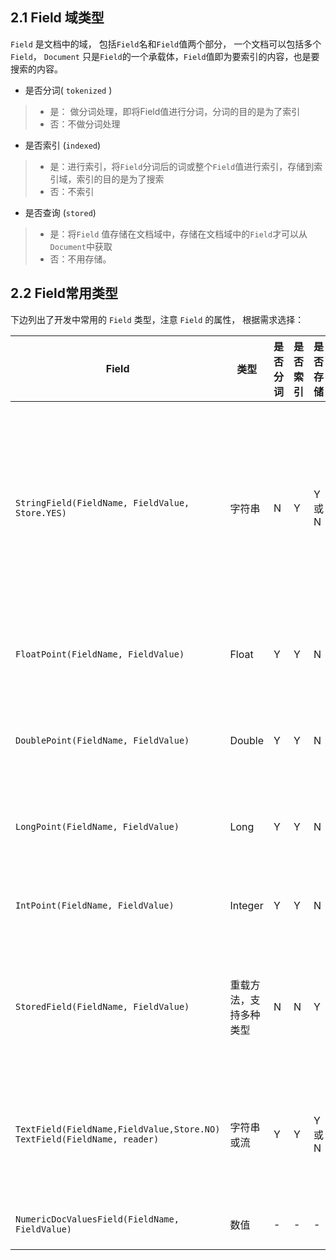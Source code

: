 ## 2.1 Field 域类型

`Field` 是文档中的域， 包括`Field`名和`Field`值两个部分， 一个文档可以包括多个`Field`， `Document` 只是`Field`的一个承载体，`Field`值即为要索引的内容，也是要搜索的内容。

* 是否分词( `tokenized` )

> * 是： 做分词处理，即将Field值进行分词，分词的目的是为了索引
> * 否：不做分词处理

* 是否索引 (`indexed`)

> * 是：进行索引，将`Field`分词后的词或整个`Field`值进行索引，存储到索引域，索引的目的是为了搜索
> * 否：不索引

* 是否查询 (`stored`)

> * 是：将`Field` 值存储在文档域中，存储在文档域中的`Field`才可以从`Document`中获取
> * 否：不用存储。

## 2.2 Field常用类型

下边列出了开发中常用的 `Field` 类型，注意 `Field` 的属性， 根据需求选择：

| Field                                                        | 类型                   | 是否分词 | 是否索引 | 是否存储 | 介绍                                                         |      |
| ------------------------------------------------------------ | ---------------------- | -------- | -------- | -------- | ------------------------------------------------------------ | ---- |
| `StringField(FieldName, FieldValue, Store.YES)`              | 字符串                 | N        | Y        | Y或N     | 这个Field用来构建一个字符串Field，但是不会进行分词，会将整个字符串存储在索引中，比如(订单号, 身份证号等) |      |
| `FloatPoint(FieldName, FieldValue)`                          | Float                  | Y        | Y        | N        | 存储Float数字，进行分词和索引，不存储                        |      |
| `DoublePoint(FieldName, FieldValue)`                         | Double                 | Y        | Y        | N        | 存储Double数字，继续宁分词和索引，不存储                     |      |
| `LongPoint(FieldName, FieldValue)`                           | Long                   | Y        | Y        | N        | 存储Long，进行分词和索引，不存储                             |      |
| `IntPoint(FieldName, FieldValue)`                            | Integer                | Y        | Y        | N        | 存储Integer，进行分词和索引，不存储                          |      |
| `StoredField(FieldName, FieldValue)`                         | 重载方法，支持多种类型 | N        | N        | Y        | 整个Field用来构建不同类型Field不分析，不索引，但要Field存储在文档中 |      |
| `TextField(FieldName,FieldValue,Store.NO)`<br/>`TextField(FieldName, reader)` | 字符串或流             | Y        | Y        | Y或N     | 如果是一个Reader，Lucene猜测内容比较多，会采用`Unstored`的策略 |      |
| `NumericDocValuesField(FieldName, FieldValue)`               | 数值                   | -        | -        | -        | 配合其他域排序使用                                           |      |




